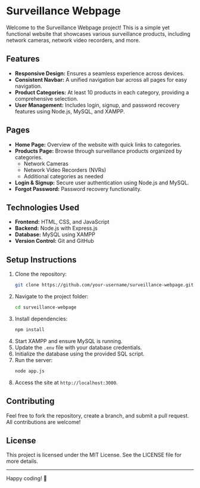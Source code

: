 # Surveillance Webpage

Welcome to the Surveillance Webpage project! This is a simple yet functional website that showcases various surveillance products, including network cameras, network video recorders, and more.

## Features
- **Responsive Design:** Ensures a seamless experience across devices.
- **Consistent Navbar:** A unified navigation bar across all pages for easy navigation.
- **Product Categories:** At least 10 products in each category, providing a comprehensive selection.
- **User Management:** Includes login, signup, and password recovery features using Node.js, MySQL, and XAMPP.

## Pages
- **Home Page:** Overview of the website with quick links to categories.
- **Products Page:** Browse through surveillance products organized by categories.
  - Network Cameras
  - Network Video Recorders (NVRs)
  - Additional categories as needed
- **Login & Signup:** Secure user authentication using Node.js and MySQL.
- **Forgot Password:** Password recovery functionality.

## Technologies Used
- **Frontend:** HTML, CSS, and JavaScript
- **Backend:** Node.js with Express.js
- **Database:** MySQL using XAMPP
- **Version Control:** Git and GitHub

## Setup Instructions
1. Clone the repository:
    ```bash
    git clone https://github.com/your-username/surveillance-webpage.git
    ```
2. Navigate to the project folder:
    ```bash
    cd surveillance-webpage
    ```
3. Install dependencies:
    ```bash
    npm install
    ```
4. Start XAMPP and ensure MySQL is running.
5. Update the `.env` file with your database credentials.
6. Initialize the database using the provided SQL script.
7. Run the server:
    ```bash
    node app.js
    ```
8. Access the site at `http://localhost:3000`.

## Contributing
Feel free to fork the repository, create a branch, and submit a pull request. All contributions are welcome!

## License
This project is licensed under the MIT License. See the LICENSE file for more details.

---
Happy coding! 🚀

